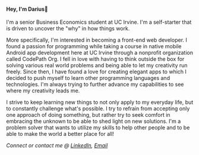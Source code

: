 #### Hey, I'm Darius👋

<!--
**DariusGarcia/DariusGarcia** is a ✨ _special_ ✨ repository because its `README.md` (this file) appears on your GitHub profile.

Here are some ideas to get you started:

- 🔭 I’m currently working on ...
- 🌱 I’m currently learning ...
- 👯 I’m looking to collaborate on ...
- 🤔 I’m looking for help with ...
- 💬 Ask me about ...
- 📫 How to reach me: ...
- 😄 Pronouns: ...
- ⚡ Fun fact: ...
-->
 
I'm a senior Business Economics student at UC Irvine. I'm a self-starter that is driven to uncover the "why" in how things work.

More specifically, I'm interested in becoming a front-end web developer. I found a passion for programming while taking a course in native mobile Android app development here at UC Irvine through a nonprofit organization called CodePath Org. I fell in love with having to think outside the box for solving various real world problems and being able to let my creativity run freely. Since then, I have found a love for creating elegant apps to which I decided to push myself to learn other programming languages and technologies. I'm always trying to further advance my capabilities to see where my creativity leads me.

I strive to keep learning new things to not only apply to my everyday life, but to constantly challenge what's possible. I try to refrain from accepting only one approach of doing something, but rather try to seek comfort in embracing the unknown to be able to shed light on new solutions. I'm a problem solver that wants to utilize my skills to help other people and to be able to make the world a better place for all!
  
*Connect or contact me @ [LinkedIn](https://www.linkedin.com/in/darius-garcia-4143511b7), [Email](mailto:dariusgarcia888@gmail.com)*
